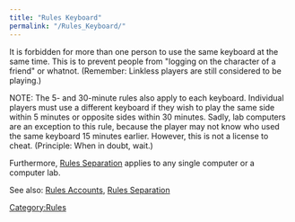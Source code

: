 ```yaml
---
title: "Rules Keyboard"
permalink: "/Rules_Keyboard/"
---
```


It is forbidden for more than one person to use the same keyboard at the
same time. This is to prevent people from "logging on the character of a
friend" or whatnot. (Remember: Linkless players are still considered to
be playing.)

NOTE: The 5- and 30-minute rules also apply to each keyboard. Individual
players must use a different keyboard if they wish to play the same side
within 5 minutes or opposite sides within 30 minutes. Sadly, lab
computers are an exception to this rule, because the player may not know
who used the same keyboard 15 minutes earlier. However, this is not a
license to cheat. (Principle: When in doubt, wait.)

Furthermore, [Rules Separation](Rules_Separation "wikilink") applies to
any single computer or a computer lab.

See also: [Rules Accounts](Rules_Accounts "wikilink"), [Rules
Separation](Rules_Separation "wikilink")

[Category:Rules](Category:Rules "wikilink")